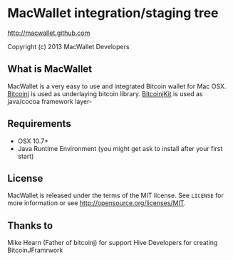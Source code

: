 MacWallet integration/staging tree
================================

http://macwallet.github.com

Copyright (c) 2013 MacWallet Developers


What is MacWallet
-------

MacWallet is a very easy to use and integrated Bitcoin wallet for Mac OSX.
[Bitcoinj](https://code.google.com/p/bitcoinj/) is used as underlaying bitcoin library.
[BitcoinjKit](https://github.com/jonasschnelli/BitcoinJKit) is used as java/cocoa framework layer-


Requirements
-------

- OSX 10.7+
- Java Runtime Environment (you might get ask to install after your first start)


License
-------

MacWallet is released under the terms of the MIT license. See `LICENSE` for more
information or see http://opensource.org/licenses/MIT.


Thanks to
-------

Mike Hearn (Father of bitcoinj) for support
Hive Developers for creating BitcoinJFramrwork